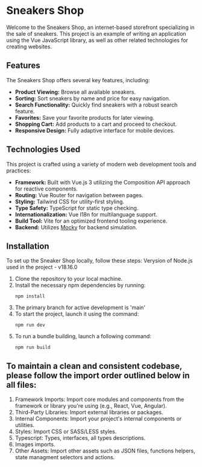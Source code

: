 # Sneakers Shop

Welcome to the Sneakers Shop, an internet-based storefront specializing in the sale of sneakers. This project is an example of writing an application using the Vue JavaScript library, as well as other related technologies for creating websites.

## Features

The Sneakers Shop offers several key features, including:

- **Product Viewing:** Browse all available sneakers.
- **Sorting:** Sort sneakers by name and price for easy navigation.
- **Search Functionality:** Quickly find sneakers with a robust search feature.
- **Favorites:** Save your favorite products for later viewing.
- **Shopping Cart:** Add products to a cart and proceed to checkout.
- **Responsive Design:** Fully adaptive interface for mobile devices.

## Technologies Used

This project is crafted using a variety of modern web development tools and practices:

- **Framework:** Built with Vue.js 3 utilizing the Composition API approach for reactive components.
- **Routing:** Vue Router for navigation between pages.
- **Styling:** Tailwind CSS for utility-first styling.
- **Type Safety:** TypeScript for static type checking.
- **Internationalization:** Vue I18n for multilanguage support.
- **Build Tool:** Vite for an optimized frontend tooling experience.
- **Backend:** Utilizes [Mocky](https://mokky.dev/) for backend simulation.

## Installation

To set up the Sneaker Shop locally, follow these steps:
Verysion of Node.js used in the project - v18.16.0

1. Clone the repository to your local machine.
2. Install the necessary npm dependencies by running:
   ```
   npm install
   ```
3. The primary branch for active development is 'main'
4. To start the project, launch it using the command:
   ```
   npm run dev
   ```
5. To run a bundle building, launch a following command:
   ```
   npm run build
   ```

## To maintain a clean and consistent codebase, please follow the import order outlined below in all files:

1. Framework Imports: Import core modules and components from the framework or library you're using (e.g., React, Vue, Angular).
2. Third-Party Libraries: Import external libraries or packages.
3. Internal Components: Import your project's internal components or utilities.
4. Styles: Import CSS or SASS/LESS styles.
5. Typescript: Types, interfaces, all types descriptions.
6. Images imports.
7. Other Assets: Import other assets such as JSON files, functions helpers, state managment selectors and actions.